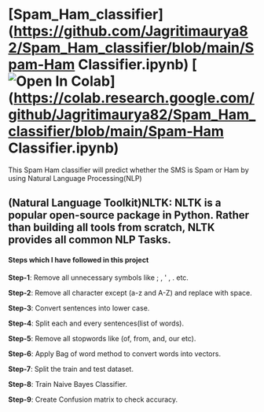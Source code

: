 # [Spam_Ham_classifier](https://github.com/Jagritimaurya82/Spam_Ham_classifier/blob/main/Spam-Ham Classifier.ipynb) [![Open In Colab](https://colab.research.google.com/assets/colab-badge.svg)](https://colab.research.google.com/github/Jagritimaurya82/Spam_Ham_classifier/blob/main/Spam-Ham Classifier.ipynb)
This Spam Ham classifier will predict whether the SMS is Spam or Ham by using Natural Language Processing(NLP)
## (Natural Language Toolkit)NLTK: NLTK is a popular open-source package in Python. Rather than building all tools from scratch, NLTK provides all common NLP Tasks.
#### Steps which I have followed in this project

**Step-1**: Remove all unnecessary symbols like ; , ' , . etc.

**Step-2**: Remove all character except (a-z and A-Z) and replace with space.

**Step-3**: Convert sentences into lower case.

**Step-4**: Split each and every sentences(list of words).

**Step-5**: Remove all stopwords like (of, from, and, our etc).

**Step-6**: Apply Bag of word method to convert words into vectors.

**Step-7**: Split the train and test dataset.

**Step-8**: Train Naive Bayes Classifier.

**Step-9**: Create Confusion matrix to check accuracy.
